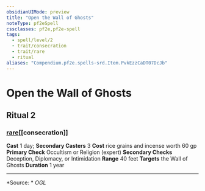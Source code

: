 ```yaml
---
obsidianUIMode: preview
title: "Open the Wall of Ghosts"
noteType: pf2eSpell
cssclasses: pf2e,pf2e-spell
tags:
  - spell/level/2
  - trait/consecration
  - trait/rare
  - ritual
aliases: "Compendium.pf2e.spells-srd.Item.PvkEzzCaDT07DcJb" 
---
```

# Open the Wall of Ghosts   
## Ritual 2
### [rare](rare "Rare Rarity Trait")[[consecration]]

**Cast** 1 day; **Secondary Casters** 3
**Cost** rice grains and incense worth 60 gp
**Primary Check** Occultism or Religion (expert)
**Secondary Checks** Deception, Diplomacy, or Intimidation
**Range** 40 feet
**Targets** the Wall of Ghosts
**Duration** 1 year
* * * 


*Source: *
*OGL*